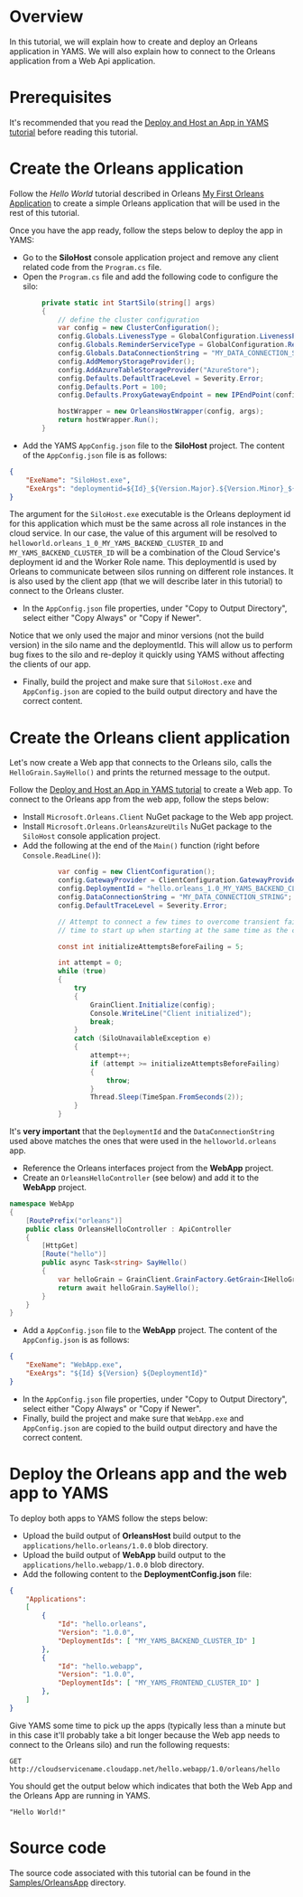 # Overview
In this tutorial, we will explain how to create and deploy an Orleans application in YAMS. We will also explain how to connect to the Orleans application from a Web Api application.

# Prerequisites
It's recommended that you read the [Deploy and Host an App in YAMS tutorial](Deploy&Host_an_App_in_YAMS.md) before reading this tutorial.

# Create the Orleans application

Follow the *Hello World* tutorial described in Orleans [My First Orleans Application](http://dotnet.github.io/orleans/Step-by-step-Tutorials/My-First-Orleans-Application) to create a simple Orleans application that will be used in the rest of this tutorial.

Once you have the app ready, follow the steps below to deploy the app in YAMS:

* Go to the **SiloHost** console application project and remove any client related code from the `Program.cs` file.
* Open the `Program.cs` file and add the following code to configure the silo:

```csharp
        private static int StartSilo(string[] args)
        {
            // define the cluster configuration
            var config = new ClusterConfiguration();
            config.Globals.LivenessType = GlobalConfiguration.LivenessProviderType.AzureTable;
            config.Globals.ReminderServiceType = GlobalConfiguration.ReminderServiceProviderType.AzureTable;
            config.Globals.DataConnectionString = "MY_DATA_CONNECTION_STRING";
            config.AddMemoryStorageProvider();
            config.AddAzureTableStorageProvider("AzureStore");
            config.Defaults.DefaultTraceLevel = Severity.Error;
            config.Defaults.Port = 100;
            config.Defaults.ProxyGatewayEndpoint = new IPEndPoint(config.Defaults.Endpoint.Address, 101);

            hostWrapper = new OrleansHostWrapper(config, args);
            return hostWrapper.Run();
        }
```

* Add the YAMS `AppConfig.json` file to the **SiloHost** project. The content of the `AppConfig.json` file is as follows:

```json
{
    "ExeName": "SiloHost.exe",
    "ExeArgs": "deploymentid=${Id}_${Version.Major}.${Version.Minor}_${DeploymentId}"
}
```

The argument for the `SiloHost.exe` executable is the Orleans deployment id for this application which must be the same across all role instances in the cloud service. In our case, the value of this argument will be resolved to `helloworld.orleans_1_0_MY_YAMS_BACKEND_CLUSTER_ID` and `MY_YAMS_BACKEND_CLUSTER_ID` will be a combination of the Cloud Service's deployment id and the Worker Role name. This deploymentId is used by Orleans to communicate between silos running on different role instances. It is also used by the client app (that we will describe later in this tutorial) to connect to the Orleans cluster.

* In the `AppConfig.json` file properties, under "Copy to Output Directory", select either "Copy Always" or "Copy if Newer".

Notice that we only used the major and minor versions (not the build version) in the silo name and the deploymentId. This will allow us to perform bug fixes to the silo and re-deploy it quickly using YAMS without affecting the clients of our app.

* Finally, build the project and make sure that `SiloHost.exe` and `AppConfig.json` are copied to the build output directory and have the correct content.

# Create the Orleans client application
Let's now create a Web app that connects to the Orleans silo, calls the `HelloGrain.SayHello()` and prints the returned message to the output.

Follow the [Deploy and Host an App in YAMS tutorial](Deploy&Host_an_App_in_YAMS.md) to create a Web app. To connect to the Orleans app from the web app, follow the steps below:

* Install `Microsoft.Orleans.Client` NuGet package to the Web app project.
* Install `Microsoft.Orleans.OrleansAzureUtils` NuGet package to the `SiloHost` console application project.
* Add the following at the end of the `Main()` function (right before `Console.ReadLine()`):
```csharp
            var config = new ClientConfiguration();
            config.GatewayProvider = ClientConfiguration.GatewayProviderType.AzureTable;
            config.DeploymentId = "hello.orleans_1.0_MY_YAMS_BACKEND_CLUSTER_ID";
            config.DataConnectionString = "MY_DATA_CONNECTION_STRING";
            config.DefaultTraceLevel = Severity.Error;

            // Attempt to connect a few times to overcome transient failures and to give the silo enough 
            // time to start up when starting at the same time as the client (useful when deploying or during development).

            const int initializeAttemptsBeforeFailing = 5;

            int attempt = 0;
            while (true)
            {
                try
                {
                    GrainClient.Initialize(config);
                    Console.WriteLine("Client initialized");
                    break;
                }
                catch (SiloUnavailableException e)
                {
                    attempt++;
                    if (attempt >= initializeAttemptsBeforeFailing)
                    {
                        throw;
                    }
                    Thread.Sleep(TimeSpan.FromSeconds(2));
                }
            }
```

It's **very important** that the `DeploymentId` and the `DataConnectionString` used above matches the ones that were used in the `helloworld.orleans` app.

* Reference the Orleans interfaces project from the **WebApp** project.
* Create an `OrleansHelloController` (see below) and add it to the **WebApp** project.

```csharp
namespace WebApp
{
    [RoutePrefix("orleans")]
    public class OrleansHelloController : ApiController
    {
        [HttpGet]
        [Route("hello")]
        public async Task<string> SayHello()
        {
            var helloGrain = GrainClient.GrainFactory.GetGrain<IHelloGrain>(0);
            return await helloGrain.SayHello();
        }
    }
}
```

* Add a `AppConfig.json` file to the **WebApp** project. The content of the `AppConfig.json` is as follows:

```json
{
    "ExeName": "WebApp.exe",
    "ExeArgs": "${Id} ${Version} ${DeploymentId}"
}
```

* In the `AppConfig.json` file properties, under "Copy to Output Directory", select either "Copy Always" or "Copy if Newer".
* Finally, build the project and make sure that `WebApp.exe` and `AppConfig.json` are copied to the build output directory and have the correct content.

# Deploy the Orleans app and the web app to YAMS
To deploy both apps to YAMS follow the steps below:
* Upload the build output of **OrleansHost** build output to the `applications/hello.orleans/1.0.0` blob directory.
* Upload the build output of **WebApp** build output to the `applications/hello.webapp/1.0.0` blob directory.
* Add the following content to the **DeploymentConfig.json** file:

```json
{
	"Applications":
	[
		{
			"Id": "hello.orleans",
			"Version": "1.0.0",
			"DeploymentIds": [ "MY_YAMS_BACKEND_CLUSTER_ID" ]
		},	
		{
			"Id": "hello.webapp",
			"Version": "1.0.0",
			"DeploymentIds": [ "MY_YAMS_FRONTEND_CLUSTER_ID" ]
		},			
	]
}
```

Give YAMS some time to pick up the apps (typically less than a minute but in this case it'll probably take a bit longer because the Web app needs to connect to the Orleans silo) and run the following requests:

```
GET http://cloudservicename.cloudapp.net/hello.webapp/1.0/orleans/hello
```

You should get the output below which indicates that both the Web App and the Orleans App are running in YAMS.
```
"Hello World!"
```

# Source code
The source code associated with this tutorial can be found in the [Samples/OrleansApp](../Samples/OrleansApp) directory.